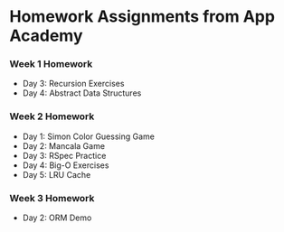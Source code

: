 # Homework Assignments from App Academy

### Week 1 Homework
- Day 3: Recursion Exercises
- Day 4: Abstract Data Structures

### Week 2 Homework
- Day 1: Simon Color Guessing Game
- Day 2: Mancala Game
- Day 3: RSpec Practice
- Day 4: Big-O Exercises
- Day 5: LRU Cache

### Week 3 Homework
- Day 2: ORM Demo
